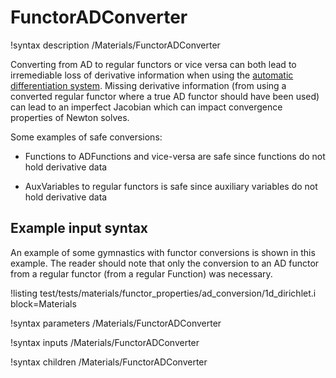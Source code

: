 # FunctorADConverter

!syntax description /Materials/FunctorADConverter

Converting from AD to regular functors or vice versa can both lead to irremediable loss of
derivative information when using the [automatic differentiation system](systems/NonlinearSystem.md#AD).
Missing derivative information (from using a converted regular functor where a true AD functor should have been used)
can lead to an imperfect Jacobian which can impact convergence properties of Newton solves.

Some examples of safe conversions:

- Functions to ADFunctions and vice-versa are safe since functions do not hold derivative data

- AuxVariables to regular functors is safe since auxiliary variables do not hold derivative data


## Example input syntax

An example of some gymnastics with functor conversions is shown in this example. The reader should note
that only the conversion to an AD functor from a regular functor (from a regular Function) was necessary.

!listing test/tests/materials/functor_properties/ad_conversion/1d_dirichlet.i block=Materials

!syntax parameters /Materials/FunctorADConverter

!syntax inputs /Materials/FunctorADConverter

!syntax children /Materials/FunctorADConverter
